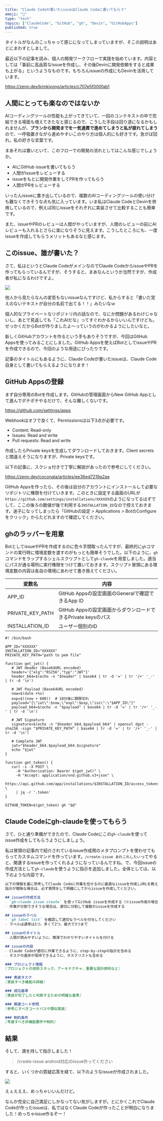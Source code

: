 ```yaml
---
title: "Claude Codeが書いたissueはClaude Codeに書いてもらう"
emoji: "🎼"
type: "tech"
topics: ["ClaudeCode", "GitHub", "gh", "Devin", "GitHubApps"]
published: true
---
```


タイトルがなんのこっちゃって感じになってしまっていますが、そこの説明はあとにまわすとしまして。

最近以下の記事を読み、個人の開発ワークフローで実践を始めています。内容としては「事前に高品質なissueを作成し、その後Devinに開発依頼をすると成果も上がる」というようなものです。もちろんissueの作成にもDevinを活用しています。

https://zenn.dev/kimkiyong/articles/c707e5f000fab1

## 人間にとっても楽なのではないか

AIコーディングツールの性能も上がってきていて、一回のコンテキストの中で完結できる場面も増えてきたなと感じるので、こうした手段は回り道になるかもしれませんが、**プランから開発までを一気通貫で進めてしまうと私が疲れてしまう**ので、一呼吸置きながら進めやすいこのやり方は個人的にも好きです。急がば回れ。私の好きな言葉です。

まあそれは置いといて、このフローでの開発の流れとしてはこんな感じでしょうか。

- AIにGitHub issueを書いてもらう
- 人間がissueをレビューする
- issueをもとに開発作業をしてPRを作ってもらう
- 人間がPRをレビューする

いったんissueに書き出しているので、複数のAIコーディングツールの使い分けも難なくできそうな点も気に入っています。いま私はClaude CodeとDevinを併用しているので、例えば同じissueをそれぞれに実装させて比較することも簡単です。

また、issueやPRのレビューは人間がやっていますが、人間のレビューの前にAIレビューも入れるとさらに楽になりそうに見えます。こうしたところにも、一度issueを作成してもらうメリットもあるなと感じます。

## このissue、誰が書いた？

さて、私はというとClaude CodeがメインなのでClaude CodeからissueやPRを作ってもらっているんですが、そうすると、まあなんというか当然ですが、作成者が私になるわけですよ。

![](/images/fa1712687e9b13/issue-me.png)

他人から見たらなんの変哲もないissueなんですけど、私からすると「書いた覚えのないテキストが自分の名前で出てる！！」みたいなｗ

個人的なプライベートなリポジトリ内の話なので、なにか問題があるわけじゃないし、あとで見返しても「これAIだな」ってすぐわかるからいいんですけども。せっかくだからBotが作りましたよ〜っていうのがわかるようにしたいなと。

新しくGitHubアカウントを作るという手もありそうですが、今回はGitHub Appsを使ってみることにしました。GitHub Appsを使えばBotとしてissueやPRを作成できるので、今回のような用途にぴったりです。

記事のタイトルにもあるように、Claude Codeが書いたissueは、Claude Code自身として書いてもらえるようになります！

## GitHub Appsの登録

まず自分専用のBotを作成します。GitHubの管理画面からNew GitHub Appとして進んでポチポチやるだけで、そんな難しくないです。

https://github.com/settings/apps

Webhookはオフで良くて、Permissionsは以下3点が必要です。

- Content: Read-only
- Issues: Read and write
- Pull requests: Read and write

作成したらPrivate keysを生成してダウンロードしておきます。Client secretsと間違えそうになりますが、Private keysです。

以下の記事に、スクショ付きで丁寧に解説があったので参考にしてください。

https://zenn.dev/coconala/articles/ee36ed7219a2ae

GitHub Appsを作ったら、その後は自分のアカウントにインストールして必要なリポジトリに権限を付けていきます。このときに設定する画面のURLが`https://github.com/settings/installations/XXXXXX`のようになってるはずでして、ここの後ろの数値が後で利用する`INSTALLATION_ID`なので控えておきます。迷子になってしまったら「GitHubの設定 > Applications > BotのConfigureをクリック」からたどれますので確認してください。

## ghのラッパーを用意

BotとしてissueやPRを作成するのに色々手間取ったんですが、最終的に`gh`コマンドの実行時に環境変数を渡すのがもっとも簡単そうでした。以下のように、`gh`コマンドをラップするシェルスクリプトとして`gh-claude`を用意しました。適当にパスが通る場所に実行権限をつけて置いておきます。スクリプト冒頭にある環境変数の内容は各自の環境にあわせて書き換えてください。

|変数名 | 内容 |
|---|---|
| APP_ID | GitHub Appsの設定画面のGeneralで確認できるApp ID |
| PRIVATE_KEY_PATH | GitHub Appsの設定画面からダウンロードできるPrivate keysのパス |
| INSTALLATION_ID | ユーザー個別のID |

```bash:gh-claude
#! /bin/bash

APP_ID="XXXXXX"
INSTALLATION_ID="XXXXXX"
PRIVATE_KEY_PATH="path to pem file"

function get_jwt() {
   # JWT Header (Base64URL encoded)
   header='{"alg":"RS256","typ":"JWT"}'
   header_b64=$(echo -n "$header" | base64 | tr -d '=' | tr '/+' '_-' | tr -d '\n')

   # JWT Payload (Base64URL encoded)
   now=$(date +%s)
   exp=$((now + 600))  # 10分後に期限切れ
   payload="{\"iat\":$now,\"exp\":$exp,\"iss\":\"$APP_ID\"}"
   payload_b64=$(echo -n "$payload" | base64 | tr -d '=' | tr '/+' '_-' | tr -d '\n')

   # JWT Signature
   signature=$(echo -n "$header_b64.$payload_b64" | openssl dgst -sha256 -sign "$PRIVATE_KEY_PATH" | base64 | tr -d '=' | tr '/+' '_-' | tr -d '\n')

   # Complete JWT
   jwt="$header_b64.$payload_b64.$signature"
   echo "$jwt"
}

function get_token() {
   curl -s -X POST \
     -H "Authorization: Bearer $(get_jwt)" \
     -H "Accept: application/vnd.github.v3+json" \
     https://api.github.com/app/installations/$INSTALLATION_ID/access_tokens \
     | jq -r '.token'
}

GITHUB_TOKEN=$(get_token) gh "$@"
```

## Claude Codeにgh-claudeを使ってもらう

さて、ひと通り準備ができたので、Claude Codeにこの`gh-claude`を使ってissue作成をしてもらうようにしましょう。

私は冒頭の記事内で紹介されているissue作成用のメタプロンプトを使わせてもらってカスタムコマンドを作っています。`/create-issue あれこれしたい`ってやると、関連するissueを作ってくれるようになっているんですね。で、今回issueの作成方法として`gh-claude`を使うように指示を追加しました。全体としては、以下のような内容です。

```md:~/.config/claude/commands/create-issue.md
以下の情報を基に熟考してClaude Codeに作業を任せるのに最適なissueを作成しURLを教えてください。
指示が曖昧な場合は、必ず質問をして明確にしてからissueを作成してください。

## issueの作成方法
- `gh-claude issue create` を使ってGitHub issueを作成する（※issue作成の場合のみ`gh-claude`を利用）
- 作業が分割できそうな場合は、適切に分割して複数のissueを作成する

## issueのラベル
- `gh label list` を確認して適切なラベルを付与してください
- ラベルは通常は1つ、多くて2つ、最大で3つまで

## issueのタイトル
- 人間が読みやすいように、簡潔でわかりやすいタイトルを付ける

## issueの内容
- Claude Codeが適切に作業できるように、step-by-stepの指示を含める
- タスクの進捗が保持できるように、タスクリストも含める

### プロジェクト情報
[プロジェクトの技術スタック、アーキテクチャ、重要な設計原則など]

### 実装タスク
[実装すべき機能の詳細]

### 成功基準
[実装が完了したと判断するための明確な基準]

### 関連コード参照
[参考にすべきコードパスや類似実装]

### 制約条件
[考慮すべき非機能要件や制約]
```

## 結果

そして、満を持して指示しました！

> /create-issue android対応のissue作ってください

すると、いくつかの質疑応答を経て、以下のようなissueが作成されました。

![](/images/fa1712687e9b13/issue-bot.png)

えぇえええ、めっちゃいいんだけど。

なんか完全に自己満足にしかなってない気がしますが。とにかくこれでClaude Codeが作ったissueは、私ではなくClaude Codeが作ったことが明白になりました！めっちゃissue作るぞー！

